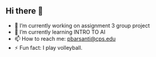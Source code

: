 ## Hi there 👋

- 🔭 I’m currently working on assignment 3 group project
- 🌱 I’m currently learning INTRO TO AI
- 📫 How to reach me: pbarsanti@cps.edu
- ⚡ Fun fact: I play volleyball.

